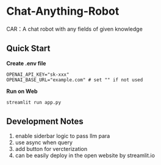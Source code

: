 # Chat-Anything-Robot
CAR：A chat robot with any fields of given knowledge

## Quick Start

**Create .env file**
```
OPENAI_API_KEY="sk-xxx"
OPENAI_BASE_URL="example.com" # set "" if not used
```

**Run on Web**
```python
streamlit run app.py
```
## Development Notes

1. enable siderbar logic to pass llm para
2. use async when query
3. add button for vercterization
4. can be easily deploy in the open website by streamlit.io